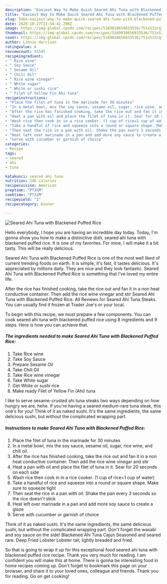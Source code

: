 ```yaml
---
description: "Easiest Way to Make Quick Seared Ahi Tuna with Blackened Puffed Rice"
title: "Easiest Way to Make Quick Seared Ahi Tuna with Blackened Puffed Rice"
slug: 5464-easiest-way-to-make-quick-seared-ahi-tuna-with-blackened-puffed-rice
date: 2020-10-27T11:54:42.298Z
image: https://img-global.cpcdn.com/recipes/5169818656833536/751x532cq70/seared-ahi-tuna-with-blackened-puffed-rice-recipe-main-photo.jpg
thumbnail: https://img-global.cpcdn.com/recipes/5169818656833536/751x532cq70/seared-ahi-tuna-with-blackened-puffed-rice-recipe-main-photo.jpg
cover: https://img-global.cpcdn.com/recipes/5169818656833536/751x532cq70/seared-ahi-tuna-with-blackened-puffed-rice-recipe-main-photo.jpg
author: Linnie Harrison
ratingvalue: 4
reviewcount: 35545
recipeingredient:
- " Rice wine"
- " Soy Sauce"
- " Sesame Oil"
- " Chili Oil"
- " Rice wine vinegar"
- " White sugar"
- " White or sushi rice"
- " Filet of Yellow Fin Ahi tuna"
recipeinstructions:
- "Place the filet of tuna in the marinade for 30 minutes"
- "In a metal bowl, mix the soy sauce, sesame oil, sugar, rice wine, and chili oil."
- "After the rice has finished cooking, take the rice out and fan it in a non heat conductive container. Then add the rice wine vinegar and stir"
- "Heat a pan with oil and place the filet of tuna in it. Sear for 20 seconds on each side"
- "Wash rice then cook in in a rice cooker. (1 cup of rice=1 cup of water)"
- "Take a handful of rice and squeeze into a round or square shape. Make sure to squeeze tight"
- "Then seat the rice in a pan with oil. Shake the pan every 3 seconds so the rice doesn&#39;t stick"
- "Heat left over marinade in a pan and add more soy sauce to create a glaze"
- "Serve with cucumber or garnish of choice"
categories:
- Recipe
tags:
- seared
- ahi
- tuna

katakunci: seared ahi tuna 
nutrition: 246 calories
recipecuisine: American
preptime: "PT35M"
cooktime: "PT32M"
recipeyield: "1"
recipecategory: Dinner

---
```



![Seared Ahi Tuna with Blackened Puffed Rice](https://img-global.cpcdn.com/recipes/5169818656833536/751x532cq70/seared-ahi-tuna-with-blackened-puffed-rice-recipe-main-photo.jpg)

Hello everybody, I hope you are having an incredible day today. Today, I'm gonna show you how to make a distinctive dish, seared ahi tuna with blackened puffed rice. It is one of my favorites. For mine, I will make it a bit tasty. This will be really delicious.

Seared Ahi Tuna with Blackened Puffed Rice is one of the most well liked of current trending foods on earth. It is simple, it's fast, it tastes delicious. It's appreciated by millions daily. They are nice and they look fantastic. Seared Ahi Tuna with Blackened Puffed Rice is something that I've loved my entire life.

After the rice has finished cooking, take the rice out and fan it in a non heat conductive container. Then add the rice wine vinegar and stir Seared Ahi Tuna with Blackened Puffed Rice. All Reviews for Seared Ahi Tuna Steaks. You can usually find it frozen at Trader Joe&#39;s or your local.


To begin with this recipe, we must prepare a few components. You can cook seared ahi tuna with blackened puffed rice using 8 ingredients and 9 steps. Here is how you can achieve that.

<!--inarticleads1-->

##### The ingredients needed to make Seared Ahi Tuna with Blackened Puffed Rice:

1. Take  Rice wine
1. Take  Soy Sauce
1. Prepare  Sesame Oil
1. Take  Chili Oil
1. Take  Rice wine vinegar
1. Take  White sugar
1. Get  White or sushi rice
1. Make ready  Filet of Yellow Fin (Ahi) tuna


I like to serve sesame-crusted ahi tuna steaks two ways depending on how hungry we are, hehe. If you&#39;re having a seared medium-rare tuna steak, this one&#39;s for you! Think of it as naked sushi. It&#39;s the same ingredients, the same delicious sushi, but without the complicated wrapping part. 

<!--inarticleads2-->

##### Instructions to make Seared Ahi Tuna with Blackened Puffed Rice:

1. Place the filet of tuna in the marinade for 30 minutes
1. In a metal bowl, mix the soy sauce, sesame oil, sugar, rice wine, and chili oil.
1. After the rice has finished cooking, take the rice out and fan it in a non heat conductive container. Then add the rice wine vinegar and stir
1. Heat a pan with oil and place the filet of tuna in it. Sear for 20 seconds on each side
1. Wash rice then cook in in a rice cooker. (1 cup of rice=1 cup of water)
1. Take a handful of rice and squeeze into a round or square shape. Make sure to squeeze tight
1. Then seat the rice in a pan with oil. Shake the pan every 3 seconds so the rice doesn&#39;t stick
1. Heat left over marinade in a pan and add more soy sauce to create a glaze
1. Serve with cucumber or garnish of choice


Think of it as naked sushi. It&#39;s the same ingredients, the same delicious sushi, but without the complicated wrapping part. Don&#39;t forget the wasabi and soy sauce on the side! Blackened Ahi Tuna Cajun Seasoned and seared rare. Deep Fried Lobster Lobster tail, lightly breaded and fried. 

So that is going to wrap it up for this exceptional food seared ahi tuna with blackened puffed rice recipe. Thank you very much for reading. I am confident you will make this at home. There is gonna be interesting food in home recipes coming up. Don't forget to bookmark this page on your browser, and share it to your loved ones, colleague and friends. Thank you for reading. Go on get cooking!
